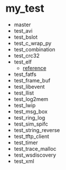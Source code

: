 # my_test

+ master
+ test_avi
+ test_bslot
+ test_c_wrap_py
+ test_combination
+ test_crc32
+ test_elf
    - [reference](https://github.com/TheCodeArtist/elf-parser)
+ test_fatfs
+ test_frame_buf
+ test_libevent
+ test_llist
+ test_log2mem
+ test_lwip
+ test_msg_box
+ test_ring_log
+ test_sim_spifc
+ test_string_reverse
+ test_tftp_client
+ test_timer
+ test_trace_malloc
+ test_wsdiscovery
+ test_xml

